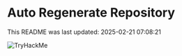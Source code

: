 # Auto Regenerate Repository

This README was last updated: 2025-02-21 07:08:21

 ![TryHackMe](https://tryhackme.com/badge/533634)